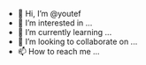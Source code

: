 - 👋 Hi, I’m @youtef
- 👀 I’m interested in ...
- 🌱 I’m currently learning ...
- 💞️ I’m looking to collaborate on ...
- 📫 How to reach me ...

<!---
youtef/youtef is a ✨ special ✨ repository because its `README.md` (this file) appears on your GitHub profile.
You can click the Preview link to take a look at your changes.
--->
